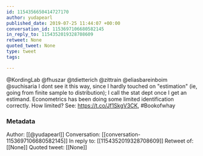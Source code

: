 ```yaml
---
id: 1154356650414727170
author: yudapearl
published_date: 2019-07-25 11:44:07 +00:00
conversation_id: 1153697106680582145
in_reply_to: 1154352019328708609
retweet: None
quoted_tweet: None
type: tweet
tags:

---
```


@KordingLab @fhuszar @tdietterich @zittrain @eliasbareinboim @suchisaria I dont see it this way, since I hardly touched on "estimation" (ie, going from finite sample to distribution); I call the stat dept once I get an estimand. Econometrics has been doing some limited identification correctly. How limited? See: https://t.co/Jf1SkgV3CK, #Bookofwhay

### Metadata

Author: [[@yudapearl]]
Conversation: [[conversation-1153697106680582145]]
In reply to: [[1154352019328708609]]
Retweet of: [[None]]
Quoted tweet: [[None]]
